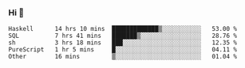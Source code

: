 ### Hi 👋

<!--START_SECTION:waka-->

```text
Haskell      14 hrs 10 mins  █████████████▒░░░░░░░░░░░   53.00 %
SQL          7 hrs 41 mins   ███████▒░░░░░░░░░░░░░░░░░   28.76 %
sh           3 hrs 18 mins   ███░░░░░░░░░░░░░░░░░░░░░░   12.35 %
PureScript   1 hr 5 mins     █░░░░░░░░░░░░░░░░░░░░░░░░   04.11 %
Other        16 mins         ▒░░░░░░░░░░░░░░░░░░░░░░░░   01.04 %
```

<!--END_SECTION:waka-->
